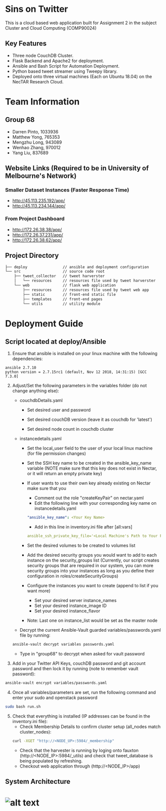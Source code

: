 # Sins on Twitter
This is a cloud based web application built for Assignment 2 in the subject Cluster and Cloud Computing (COMP90024)

## Key Features
* Three node CouchDB Cluster.
* Flask Backend and Apache2 for deployment.
* Ansible and Bash Script for Automation Deployment.
* Python based tweet streamer using Tweepy library.
* Deployed onto three virtual machines (Each on Ubuntu 18.04) on the NecTAR Research Cloud.

# Team Information
## Group 68  
* Darren Pinto, 1033936  
* Matthew Yong, 765353  
* Mengzhu Long, 943089  
* Wenhao Zhang, 970012  
* Yang Liu, 837689  

## Website Links (Required to be in University of Melbourne's Network)

### Smaller Dataset Instances (Faster Response Time)
- http://45.113.235.192/app/
- http://45.113.234.144/app/
### From Project Dashboard
- http://172.26.38.38/app/ 
- http://172.26.37.231/app/
- http://172.26.38.62/app/

## Project Directory
```bash
├── deploy                // ansible and deployment configuration
└── src                   // source code root
    ├── tweet_collector   // tweet harverster
    │   └── resources     // resources file used by tweet harverster
    └── web               // flask web application
        ├── resources     // resources file used by tweet web app
        ├── static        // front-end static file
        ├── templates     // front-end pages
        └── utils         // utility module


```

# Deployment Guide 
## Script located at deploy/Ansible

1. Ensure that ansible is installed on your linux machine with the following dependencies:
```
ansible 2.7.10
python version = 2.7.15rc1 (default, Nov 12 2018, 14:31:15) [GCC 7.3.0]
```

2. Adjust/Set the following parameters in the variables folder (do not change anything else):

	- couchdbDetails.yaml
	
		- Set desired user and password
		
		- Set desired couchDB version (leave it as couchdb for 'latest')
		
		- Set desired node count in couchdb cluster
		
	- instancedetails.yaml
	
		- Set the local_user field to the user of your local linux machine (for file permission changes)

		- Set the SSH key name to be created in the ansible_key_name variable
		(NOTE make sure that this key does not exist in Nectar, or it will return an empty private key)

		- If user wants to use their own key already existing on Nectar make sure that you
			* Comment out the role "createKeyPair" on nectar.yaml
			* Edit the following line with your corresponding key name on instancedetails.yaml 
			```yaml
			"ansible_key_name": <Your Key Name>
			``` 
			* Add in this line in inventory.ini file after [all:vars]
			```yaml
			ansible_ssh_private_key_file='<Local Machine's Path to Your Private Key>'
			``` 
		- Set the desired volumes to be created to volumes list

		- Add the desired security groups you would want to add to each instance on the security_groups list
		(Currently, our script creates security groups that are required in our system, you can more security groups into your instances as long as you define their configuration in roles/createSecurityGroups)

		- Configure the instances you want to create (append to list if you want more)
			* Set your desired server instance_names
			* Set your desired instance_image ID
			* Set your desired instance_flavor

		- Note: Last one on instance_list would be set as the master node 

	- Decrypt the current Ansible-Vault guarded variables/passwords.yaml file by running:

	```bash
	ansible-vault decrypt variables passwords.yaml
	```
	- Type in "group68" to decrypt when asked for vault password

3. Add in your Twitter API Keys, couchDB password and git account password and then lock it by running (note to remember vault password):

```bash
ansible-vault encrypt variables/passwords.yaml
``` 

4. Once all variables/parameters are set, run the following command and enter your sudo and openstack password
 ```bash
 sudo bash run.sh
 ``` 

5. Check that everything is installed (IP addresses can be found in the inventory.ini file):
	* Check Membership Details to confirm cluster setup (all_nodes match cluster_nodes):
	```bash
	curl -XGET "http://<NODE_UP>:5984/_membership"
	```
	* Check that the harvester is running by loging onto fauxton (http://<NODE_IP>:5984/_utils) and check that tweet_database is being populated by refreshing.
	* Checkout web application through (http://<NODE_IP>/app)

## System Architecture
# ![alt text](deploy/images/systemarchitecture.png)
